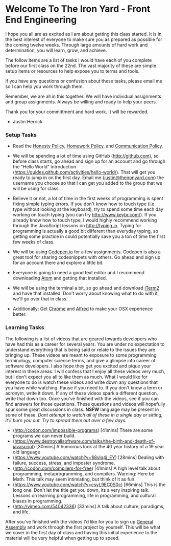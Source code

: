 # Welcome To The Iron Yard - Front End Engineering #

I hope you all are as excited as I am about getting this class started. It is in the best interest of everyone to make sure you as prepared as possible for the coming twelve weeks. Through large amounts of hard work and determination, you will learn, grow, and achieve.

The follow items are a list of tasks I would have each of you complete before our first class on the 22nd. The vast majority of these are simple setup items or resources to help expose you to terms and tools.

If you have any questions or confusion about these tasks, please email me so I can help you work through them.

Remember, we are all in this together. We will have individual assignments and group assignments. Always be willing and ready to help your peers.

Thank you for your committment and hard work. It will be rewarded.

- Justin Herrick



### Setup Tasks

* Read the [Honesty Policy](https://github.com/tiy-tampa-bay-js/Onboarding/blob/master/honesty.md), [Homework Policy](https://github.com/tiy-tampa-bay-js/Onboarding/blob/master/homework.md), and  [Communication Policy](https://github.com/tiy-tampa-bay-js/Onboarding/blob/master/communication.md).
* We will be spending a lot of time using GitHub (http://github.com), so before class starts, go ahead and sign up for an account and go through the "Hello World" introduction (https://guides.github.com/activities/hello-world/). That will get you ready to jump in on the first day. Email me (justin@theironyard.com) the username you choose so that I can get you added to the group that we will be using for class.

* Believe it or not, a lot of time in the first weeks of programming is spent fixing simple typing errors. If you don't know how to touch type (i.e. type without looking at the keyboard), try to spend some time each day working on touch typing (you can try http://www.keybr.com/). If you already know how to touch type, I would highly recommend working through the JavaScript lessons on http://typing.io. Typing for programming is actually a good bit different than everyday typing, so getting some practice in could potentially save you a ton of time the first few weeks of class.

* We will be using [Codepen.io](http://Codepen.io) for a few assignments. Codepen is also a great tool for sharing codesnippets with others. Go ahead and sign up for an account there and explore a little bit.

* Everyone is going to need a good text editor and I recommend downloading [Atom](https://atom.io/) and getting that installed. 

* We will be using the terminal a bit, so go ahead and download [iTerm2](http://iterm2.com/) and have that installed. Don't worry about knowing what to do with it, we'll go over that in class. 

* Additionally: Get [Chrome](http://www.google.com/chrome) and [Alfred](http://www.alfredapp.com/) to make your OSX experience better.

### Learning Tasks
The following is a list of videos that are geared towards developers who have had this as a career for several years. You are under no expectation to understand everything that is being said or relate to the issues they are bringing up. These videos are meant to exposure to some programming terminology, computer science terms, and give a glimpse into career of software developers. I also hope they get you excited and pique your interest in these areas. I will confess that I enjoy all these videos very much, but I don't expect you all to like them as much.
What I would like for everyone to do is watch these videos and write down any questions that you have while watching. Pause if you need to. If you don't know a term or acronym, write it down. If any of these videos spark a different question, write that down too. Once you've finished with the videos, see if you can find answers for those questions. These questions and videos will hopefully spur some great discussions in class.
__NSFW__ language may be present in some of these. _Dont attempt to watch all of these in a single day or sitting, it'll burn you out. Try to spread them out over a few days._

* (http://codon.com/impossible-programs) [41mins] There are some programs we can never build.
* (https://www.destroyallsoftware.com/talks/the-birth-and-death-of-javascript) [30mins] A humorous look at the 40 year history of a 19 year old language
* (https://www.youtube.com/watch?v=1i8ylq4j_EY) [28mins] Dealing with failure, success, stress, and imposter syndrome.
* (http://codon.com/compilers-for-free) [41mins] A high level talk about programming, metaprogramming, and compilers. Warning: Here be Math. This talk may seem intimiating, but think of it as fun.
* (https://www.youtube.com/watch?v=csyL9EC0S0c) [66mins] This is the long one. Don't let the title get you down, its a very inspiring talk. Lessons on learning programming, life in programming, and cultural biases in programming.
* (http://vimeo.com/54042336) [33mins] A talk about culture, paradigms, and life. 


After you've finished with the videos I'd like for you to sign up [General Assembly](https://dash.generalassemb.ly/) and work through the first project by yourself. This will be what we cover in the first day of class and having this initial experience to the material will be very helpful when getting up to speed.
